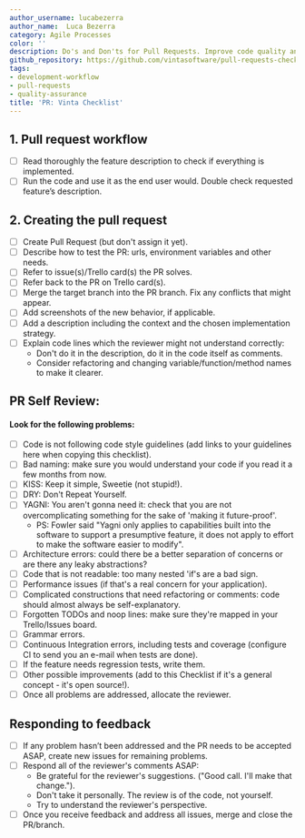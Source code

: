 ```yaml
---
author_username: lucabezerra
author_name:  Luca Bezerra
category: Agile Processes
color: ''
description: Do's and Don'ts for Pull Requests. Improve code quality and review speed.
github_repository: https://github.com/vintasoftware/pull-requests-checklist
tags:
- development-workflow
- pull-requests
- quality-assurance
title: 'PR: Vinta Checklist'
---
```

## 1. Pull request workflow
  * [ ] Read thoroughly the feature description to check if everything is implemented.
  * [ ] Run the code and use it as the end user would. Double check requested feature’s description.

## 2. Creating the pull request
  * [ ] Create Pull Request (but don't assign it yet).
  * [ ] Describe how to test the PR: urls, environment variables and other needs.
  * [ ] Refer to issue(s)/Trello card(s) the PR solves.
  * [ ] Refer back to the PR on Trello card(s).
  * [ ] Merge the target branch into the PR branch. Fix any conflicts that might appear.
  * [ ] Add screenshots of the new behavior, if applicable.
  * [ ] Add a description including the context and the chosen implementation strategy.
  * [ ] Explain code lines which the reviewer might not understand correctly:
    * Don't do it in the description, do it in the code itself as comments.
    * Consider refactoring and changing variable/function/method names to make it clearer.

## PR Self Review: 
#### Look for the following problems:

  * [ ] Code is not following code style guidelines (add links to your guidelines here when copying this checklist).
  * [ ] Bad naming: make sure you would understand your code if you read it a few months from now.
  * [ ] KISS: Keep it simple, Sweetie (not stupid!).
  * [ ] DRY: Don't Repeat Yourself.
  * [ ] YAGNI: You aren't gonna need it: check that you are not overcomplicating something for the sake of 'making it future-proof'.
    * PS: Fowler said "Yagni only applies to capabilities built into the software to support a presumptive feature, it does not apply to effort to make the software easier to modify".
  * [ ] Architecture errors: could there be a better separation of concerns or are there any leaky abstractions?
  * [ ] Code that is not readable: too many nested 'if's are a bad sign.
  * [ ] Performance issues (if that's a real concern for your application).
  * [ ] Complicated constructions that need refactoring or comments: code should almost always be self-explanatory.
  * [ ] Forgotten TODOs and noop lines: make sure they're mapped in your Trello/Issues board.
  * [ ] Grammar errors.
  * [ ] Continuous Integration errors, including tests and coverage (configure CI to send you an e-mail when tests are done).
  * [ ] If the feature needs regression tests, write them.
  * [ ] Other possible improvements (add to this Checklist if it's a general concept - it's open source!).
  * [ ] Once all problems are addressed, allocate the reviewer.

## Responding to feedback
  * [ ] If any problem hasn’t been addressed and the PR needs to be accepted ASAP, create new issues for remaining problems.
  * [ ] Respond all of the reviewer's comments ASAP:
    * Be grateful for the reviewer's suggestions. ("Good call. I'll make that change.").
    * Don't take it personally. The review is of the code, not yourself.
    * Try to understand the reviewer's perspective.
  * [ ] Once you receive feedback and address all issues, merge and close the PR/branch.
